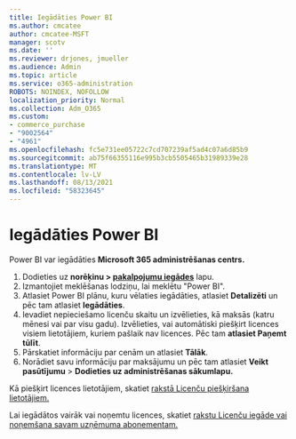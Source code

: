 ```yaml
---
title: Iegādāties Power BI
ms.author: cmcatee
author: cmcatee-MSFT
manager: scotv
ms.date: ''
ms.reviewer: drjones, jmueller
ms.audience: Admin
ms.topic: article
ms.service: o365-administration
ROBOTS: NOINDEX, NOFOLLOW
localization_priority: Normal
ms.collection: Adm_O365
ms.custom:
- commerce_purchase
- "9002564"
- "4961"
ms.openlocfilehash: fc5e731ee05722c7cd707239af5ad4c07a6d85b9
ms.sourcegitcommit: ab75f66355116e995b3cb5505465b31989339e28
ms.translationtype: MT
ms.contentlocale: lv-LV
ms.lasthandoff: 08/13/2021
ms.locfileid: "58323645"
---
```

# <a name="purchase-power-bi"></a>Iegādāties Power BI

Power BI var iegādāties **Microsoft 365 administrēšanas centrs.**

1. Dodieties uz **norēķinu > [pakalpojumu iegādes](https://go.microsoft.com/fwlink/p/?linkid=868433)** lapu.
2. Izmantojiet meklēšanas lodziņu, lai meklētu "Power BI".
3. Atlasiet Power BI plānu, kuru vēlaties iegādāties, atlasiet **Detalizēti** un pēc tam atlasiet **Iegādāties**.
4. Ievadiet nepieciešamo licenču skaitu un izvēlieties, kā maksās (katru mēnesi vai par visu gadu). Izvēlieties, vai automātiski piešķirt licences visiem lietotājiem, kuriem pašlaik nav licences. Pēc tam **atlasiet Paņemt tūlīt**.
5. Pārskatiet informāciju par cenām un atlasiet **Tālāk**.
6. Norādiet savu informāciju par maksājumu un pēc tam atlasiet **Veikt pasūtījumu**  >  **Dodieties uz administrēšanas sākumlapu.**

Kā piešķirt licences lietotājiem, skatiet [rakstā Licenču piešķiršana lietotājiem.](https://docs.microsoft.com/microsoft-365/admin/manage/assign-licenses-to-users)

Lai iegādātos vairāk vai noņemtu licences, skatiet [rakstu Licenču iegāde vai noņemšana savam uzņēmuma abonementam.](https://docs.microsoft.com/microsoft-365/commerce/licenses/buy-licenses)